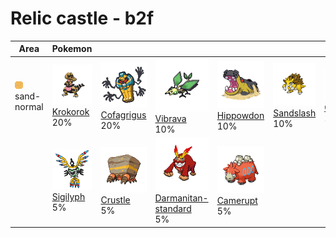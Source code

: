 # Relic castle - b2f

| Area                                                                 | Pokemon                                                                       | &nbsp;                                                                            | &nbsp;                                                                                             | &nbsp;                                                                          | &nbsp;                                                                          | &nbsp;                                                                      |
| -------------------------------------------------------------------- | ----------------------------------------------------------------------------- | --------------------------------------------------------------------------------- | -------------------------------------------------------------------------------------------------- | ------------------------------------------------------------------------------- | ------------------------------------------------------------------------------- | --------------------------------------------------------------------------- |
| ![sand-normal](../../img/items/sand-normal.png)<br/>sand-normal<br/> | ![krokorok](../../img/pokemon/552.png) <br/>[Krokorok](/pokemon/552) <br/>20% | ![cofagrigus](../../img/pokemon/563.png) <br/>[Cofagrigus](/pokemon/563) <br/>20% | ![vibrava](../../img/pokemon/329.png) <br/>[Vibrava](/pokemon/329) <br/>10%                        | ![hippowdon](../../img/pokemon/450.png) <br/>[Hippowdon](/pokemon/450) <br/>10% | ![sandslash](../../img/pokemon/028.png) <br/>[Sandslash](/pokemon/028) <br/>10% | ![claydol](../../img/pokemon/344.png) <br/>[Claydol](/pokemon/344) <br/>10% |
|                                                                      | ![sigilyph](../../img/pokemon/561.png) <br/>[Sigilyph](/pokemon/561) <br/>5%  | ![crustle](../../img/pokemon/558.png) <br/>[Crustle](/pokemon/558) <br/>5%        | ![darmanitan-standard](../../img/pokemon/555.png) <br/>[Darmanitan-standard](/pokemon/555) <br/>5% | ![camerupt](../../img/pokemon/323.png) <br/>[Camerupt](/pokemon/323) <br/>5%    |
